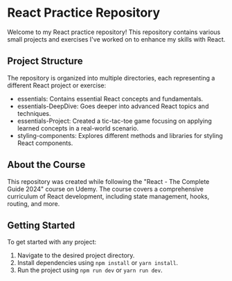 # React Practice Repository

Welcome to my React practice repository! This repository contains various small projects and exercises I've worked on to enhance my skills with React.

## Project Structure

The repository is organized into multiple directories, each representing a different React project or exercise:

-  essentials: Contains essential React concepts and fundamentals.
-  essentials-DeepDive: Goes deeper into advanced React topics and techniques.
-  essentials-Project: Created a tic-tac-toe game focusing on applying learned concepts in a real-world scenario.
-  styling-components: Explores different methods and libraries for styling React components.

## About the Course

This repository was created while following the "React - The Complete Guide 2024" course on Udemy. The course covers a comprehensive curriculum of React development, including state management, hooks, routing, and more.

## Getting Started

To get started with any project:

1. Navigate to the desired project directory.
2. Install dependencies using `npm install` or `yarn install`.
3. Run the project using `npm run dev` or `yarn run dev`.
